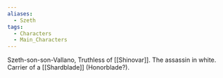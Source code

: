 ```yaml
---
aliases:
  - Szeth
tags:
  - Characters
  - Main_Characters
---
```

Szeth-son-son-Vallano, Truthless of [[Shinovar]]. The assassin in white. Carrier of a [[Shardblade]] (Honorblade?).